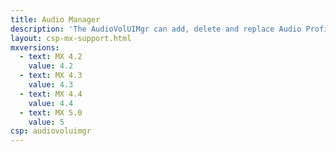 ```yaml
---
title: Audio Manager
description: 'The AudioVolUIMgr can add, delete and replace Audio Profiles, and can select the current Audio Profile that will be in effect on the device.'
layout: csp-mx-support.html
mxversions:
  - text: MX 4.2
    value: 4.2
  - text: MX 4.3
    value: 4.3
  - text: MX 4.4
    value: 4.4
  - text: MX 5.0
    value: 5
csp: audiovoluimgr
---
```




